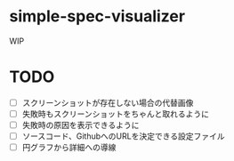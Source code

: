# simple-spec-visualizer

WIP

# TODO

- [ ] スクリーンショットが存在しない場合の代替画像
- [ ] 失敗時もスクリーンショットをちゃんと取れるように
- [ ] 失敗時の原因を表示できるように
- [ ] ソースコード、GithubへのURLを決定できる設定ファイル
- [ ] 円グラフから詳細への導線